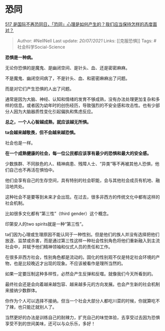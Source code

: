 # 恐同
[517 是国际不再恐同日，「恐同」心理是如何产生的？我们应当保持怎样的态度面对？](https://www.zhihu.com/question/459893850/answer/1892004735)

> Author: #NellNell 
Last update: *20/07/2021* 
Links: [[克服恐惧]]
Tags: #社会科学Social-Science 
  

**恐惧是一种病。**

无论你恐惧的是魔鬼、是幽闭空间、是针头、血、还是密密麻麻。

不是魔鬼、幽闭空间病了，不是针头、血、和密密麻麻出了问题。

而是对它们产生恐惧的人出了问题。

通常是因为大脑、神经、认知和情绪的发育不够成熟，没有办法处理更加复杂和多样的信息。或者因为幼年时的创伤经历，导致强烈的不安全感和攻击性。也有少部分人因为大脑器质性变化引起偏执和焦虑反应。

**总之，一个人心智越成熟，就应该越无所惧。**

**ta会越来越敬畏，但不会越来越恐惧。**

社会也是一样。

**在一个成熟健康的社会，每一位公民都应该享有最少的恐惧和最大的安全感。**

少数族群、不同肤色的人、精神病患、残障人士、“异类”等不再被其他人恐惧，他们自己也不再活在惧怕中。

他们会享有自己的生存空间，具有特别的社会职能，会与其他社会成员有机地、融洽地共处。

这种社会不是要等到未来才会出现。在过去，很多非西方的传统文化中都有这样的社会机制。

比如很多文化都有“第三性”（third gender）这个概念。

印第安人的two spirits就是一种“第三性”。

ta们因为心理或生理原因不能认同于一种性别。但是他们的族人并没有选择把他们放逐、监禁或杀害，而是通过第三性这样一种社会性别角色将他们重新融入到主流社会中，并赋予他们精神领袖和仪式人员的责任和工作。

在很多非西方社会，性别角色都是流动的。固化的性别观不仅是特定社会环境的产物，也是比较晚近才出现的现象。不应该被看作是理所当然的。

如果一定要压制这种多样性，必然会产生反弹和反噬。就像我们今天所看到的。

最终社会还是会向着越来越包容、越来越多元的方向发展。也会产生新的社会机制来接纳少数群体。

你作为个人可以选择不接纳。但当一个社会大部分人都吃川菜的时候，你就算吃不了辣，也只能迁就别人了。

当然更好的办法是训练自己的耐辣力，扩充自己的味觉体验，去享受过去因为恐惧享受不到的世间美味，还可以与众乐乐，多好！